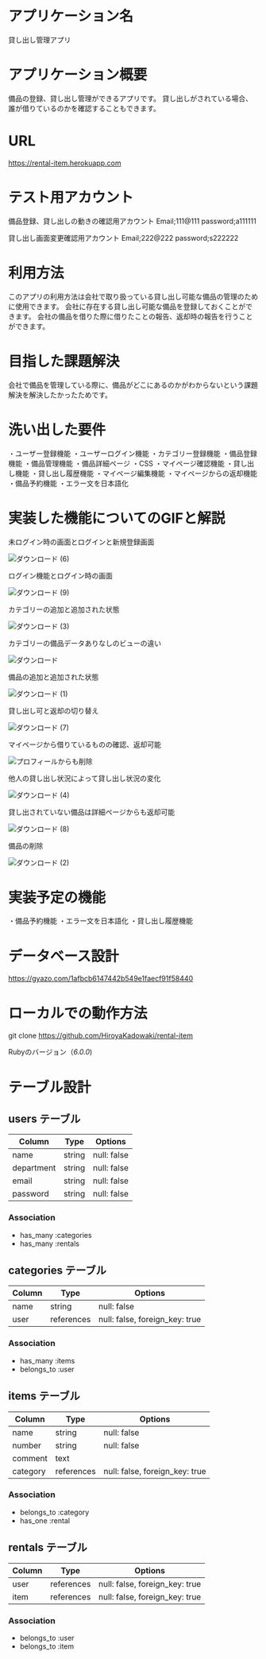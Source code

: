 # アプリケーション名

貸し出し管理アプリ

# アプリケーション概要

備品の登録、貸し出し管理ができるアプリです。
貸し出しがされている場合、誰が借りているのかを確認することもできます。

# URL

https://rental-item.herokuapp.com

# テスト用アカウント

備品登録、貸し出しの動きの確認用アカウント
Email;111@111
password;a111111

貸し出し画面変更確認用アカウント
Email;222@222
password;s222222

# 利用方法

このアプリの利用方法は会社で取り扱っている貸し出し可能な備品の管理のために使用できます。
会社に存在する貸し出し可能な備品を登録しておくことができます。
会社の備品を借りた際に借りたことの報告、返却時の報告を行うことができます。

# 目指した課題解決

会社で備品を管理している際に、備品がどこにあるのかがわからないという課題解決を解決したかったためです。

# 洗い出した要件

・ユーザー登録機能
・ユーザーログイン機能
・カテゴリー登録機能
・備品登録機能
・備品管理機能
・備品詳細ページ
・CSS
・マイページ確認機能
・貸し出し機能
・貸し出し履歴機能
・マイページ編集機能
・マイページからの返却機能
・備品予約機能
・エラー文を日本語化

# 実装した機能についてのGIFと解説

未ログイン時の画面とログインと新規登録画面


![ダウンロード (6)](https://user-images.githubusercontent.com/71200627/105972575-1878d180-60cf-11eb-9483-3391433d4ad5.gif)


ログイン機能とログイン時の画面


![ダウンロード (9)](https://user-images.githubusercontent.com/71200627/105973369-00ee1880-60d0-11eb-8d0b-d6bebc0fe43a.gif)

カテゴリーの追加と追加された状態


![ダウンロード (3)](https://user-images.githubusercontent.com/71200627/105971803-46a9e180-60ce-11eb-9317-ced5de9c7b5d.gif)

カテゴリーの備品データありなしのビューの違い


![ダウンロード](https://user-images.githubusercontent.com/71200627/105973782-7e198d80-60d0-11eb-9cd0-ed170692ca6e.gif)


備品の追加と追加された状態


![ダウンロード (1)](https://user-images.githubusercontent.com/71200627/105971342-c1263180-60cd-11eb-9db5-93be1790f30d.gif)


貸し出し可と返却の切り替え


![ダウンロード (7)](https://user-images.githubusercontent.com/71200627/105972881-70afd380-60cf-11eb-8259-baf73db582ac.gif)


マイページから借りているものの確認、返却可能


![プロフィールからも削除](https://user-images.githubusercontent.com/71200627/105972426-f41cf500-60ce-11eb-8117-3fe0583c1d6e.gif)

他人の貸し出し状況によって貸し出し状況の変化


![ダウンロード (4)](https://user-images.githubusercontent.com/71200627/105972066-9688a880-60ce-11eb-980d-77611d89e8fd.gif)


貸し出されていない備品は詳細ページからも返却可能


![ダウンロード (8)](https://user-images.githubusercontent.com/71200627/105973103-ae146100-60cf-11eb-82fe-586305acf278.gif)



備品の削除


![ダウンロード (2)](https://user-images.githubusercontent.com/71200627/105971636-16624300-60ce-11eb-99d2-9a592a50999f.gif)


# 実装予定の機能

・備品予約機能
・エラー文を日本語化
・貸し出し履歴機能

# データベース設計

https://gyazo.com/1afbcb6147442b549e1faecf91f58440

# ローカルでの動作方法

git clone https://github.com/HiroyaKadowaki/rental-item

Rubyのバージョン（_6.0.0_)

# テーブル設計

## users テーブル

| Column     | Type   | Options     |
| ---------- | ------ | ----------- |
| name       | string | null: false |
| department | string | null: false |
| email      | string | null: false |
| password   | string | null: false |

### Association

- has_many :categories
- has_many :rentals

## categories テーブル

| Column  | Type       | Options                        |
| ------- | ---------- | ------------------------------ |
| name    | string     | null: false                    |
| user    | references | null: false, foreign_key: true |

### Association

- has_many :items
- belongs_to :user

## items テーブル

| Column      | Type       | Options                        |
| ----------- | ---------- | ------------------------------ |
| name        | string     | null: false                    |
| number      | string     | null: false                    |
| comment     | text       |                                |
| category    | references | null: false, foreign_key: true |

### Association

- belongs_to :category
- has_one :rental

## rentals テーブル

| Column     | Type       | Options                        |
| ---------- | ---------- | ------------------------------ |
| user       | references | null: false, foreign_key: true |
| item       | references | null: false, foreign_key: true |

### Association

- belongs_to :user
- belongs_to :item
